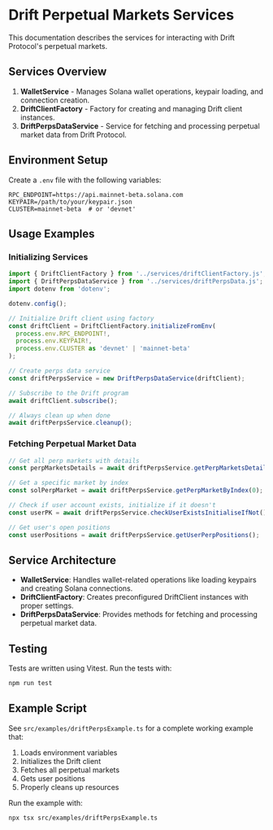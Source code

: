 # Drift Perpetual Markets Services

This documentation describes the services for interacting with Drift Protocol's perpetual markets.

## Services Overview

1. **WalletService** - Manages Solana wallet operations, keypair loading, and connection creation.
2. **DriftClientFactory** - Factory for creating and managing Drift client instances.
3. **DriftPerpsDataService** - Service for fetching and processing perpetual market data from Drift Protocol.

## Environment Setup

Create a `.env` file with the following variables:

```
RPC_ENDPOINT=https://api.mainnet-beta.solana.com
KEYPAIR=/path/to/your/keypair.json
CLUSTER=mainnet-beta  # or 'devnet'
```

## Usage Examples

### Initializing Services

```typescript
import { DriftClientFactory } from '../services/driftClientFactory.js';
import { DriftPerpsDataService } from '../services/driftPerpsData.js';
import dotenv from 'dotenv';

dotenv.config();

// Initialize Drift client using factory
const driftClient = DriftClientFactory.initializeFromEnv(
  process.env.RPC_ENDPOINT!,
  process.env.KEYPAIR!,
  process.env.CLUSTER as 'devnet' | 'mainnet-beta'
);

// Create perps data service
const driftPerpsService = new DriftPerpsDataService(driftClient);

// Subscribe to the Drift program
await driftClient.subscribe();

// Always clean up when done
await driftPerpsService.cleanup();
```

### Fetching Perpetual Market Data

```typescript
// Get all perp markets with details
const perpMarketsDetails = await driftPerpsService.getPerpMarketsDetails();

// Get a specific market by index
const solPerpMarket = await driftPerpsService.getPerpMarketByIndex(0); // SOL-PERP is typically index 0

// Check if user account exists, initialize if it doesn't
const userPK = await driftPerpsService.checkUserExistsInitialiseIfNot();

// Get user's open positions
const userPositions = await driftPerpsService.getUserPerpPositions();
```

## Service Architecture

- **WalletService**: Handles wallet-related operations like loading keypairs and creating Solana connections.
- **DriftClientFactory**: Creates preconfigured DriftClient instances with proper settings.
- **DriftPerpsDataService**: Provides methods for fetching and processing perpetual market data.

## Testing

Tests are written using Vitest. Run the tests with:

```bash
npm run test
```

## Example Script

See `src/examples/driftPerpsExample.ts` for a complete working example that:
1. Loads environment variables
2. Initializes the Drift client
3. Fetches all perpetual markets
4. Gets user positions
5. Properly cleans up resources

Run the example with:

```bash
npx tsx src/examples/driftPerpsExample.ts
```